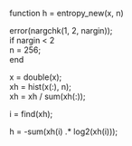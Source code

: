 function h = entropy_new(x, n)

error(nargchk(1, 2, nargin));         
if nargin < 2   
   n = 256;                           
end 

x = double(x);                        
xh = hist(x(:), n);                   
xh = xh / sum(xh(:));                 


i = find(xh);           

h = -sum(xh(i) .* log2(xh(i)));       